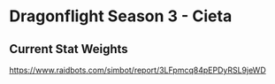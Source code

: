 # Dragonflight Season 3 - Cieta

## Current Stat Weights

https://www.raidbots.com/simbot/report/3LFpmcq84pEPDyRSL9jeWD